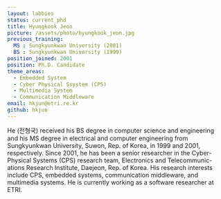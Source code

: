 ```yaml
---
layout: labbies
status: current_phd
title: Hyungkook Jeon
picture: /assets/photo/hyungkook_jeon.jpg
previous_training:
  MS : Sungkyunkwan University (2001)
  BS : Sungkyunkwan University (1999)
position_joined: 2001
position: Ph.D. Candidate
theme_areas:
  - Embedded System
  - Cyber Physical Ssystem (CPS)
  - Multimedia System
  - Communication Middleware
email: hkjun@etri.re.kr
github: hkjun
---
```


He (전형국) received his BS degree in computer science and engineering and his MS degree in electrical and computer engineering from Sungkyunkwan University, Suwon, Rep. of Korea, in 1999 and 2001, respectively. Since 2001, he has been a senior researcher in the Cyber-Physical Systems (CPS) research team, Electronics and Telecommunic- ations Research Institute, Daejeon, Rep. of Korea. His research interests include CPS, embedded systems, communication middleware, and multimedia systems. He is currently working as a software researcher at ETRI.
